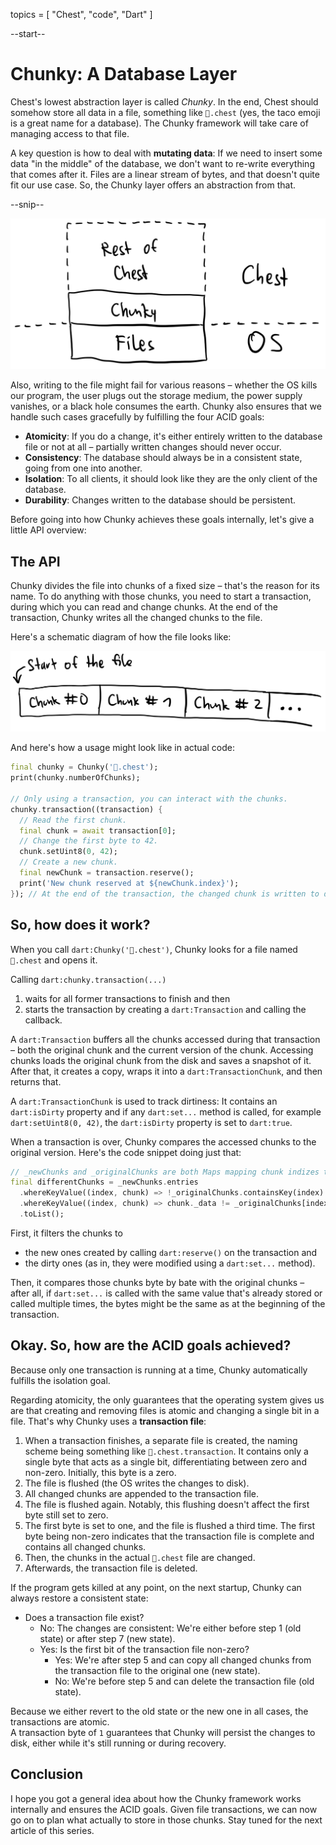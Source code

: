 topics = [ "Chest", "code", "Dart" ]

--start--

# Chunky: A Database Layer

Chest's lowest abstraction layer is called *Chunky*.
In the end, Chest should somehow store all data in a file, something like `🌮.chest` (yes, the taco emoji is a great name for a database). The Chunky framework will take care of managing access to that file.

A key question is how to deal with **mutating data**:
If we need to insert some data "in the middle" of the database, we don't want to re-write everything that comes after it.
Files are a linear stream of bytes, and that doesn't quite fit our use case. So, the Chunky layer offers an abstraction from that.

--snip--

![invert:Chest abstracts files](files/chest-chunky-layers.webp)

Also, writing to the file might fail for various reasons – whether the OS kills our program, the user plugs out the storage medium, the power supply vanishes, or a black hole consumes the earth. Chunky also ensures that we handle such cases gracefully by fulfilling the four ACID goals:

- **Atomicity**: If you do a change, it's either entirely written to the database file or not at all – partially written changes should never occur.
- **Consistency**: The database should always be in a consistent state, going from one into another.
- **Isolation**: To all clients, it should look like they are the only client of the database.
- **Durability**: Changes written to the database should be persistent.

Before going into how Chunky achieves these goals internally, let's give a little API overview:

## The API

Chunky divides the file into chunks of a fixed size – that's the reason for its name.
To do anything with those chunks, you need to start a transaction, during which you can read and change chunks.
At the end of the transaction, Chunky writes all the changed chunks to the file.

Here's a schematic diagram of how the file looks like:

![invert:Chunks are placed in the file one after another](files/chest-chunky-chunks.webp)

And here's how a usage might look like in actual code:

```dart
final chunky = Chunky('🌮.chest');
print(chunky.numberOfChunks);

// Only using a transaction, you can interact with the chunks.
chunky.transaction((transaction) {
  // Read the first chunk.
  final chunk = await transaction[0];
  // Change the first byte to 42.
  chunk.setUint8(0, 42);
  // Create a new chunk.
  final newChunk = transaction.reserve();
  print('New chunk reserved at ${newChunk.index}');
}); // At the end of the transaction, the changed chunk is written to disk.
```

## So, how does it work?

When you call `dart:Chunky('🌮.chest')`, Chunky looks for a file named `🌮.chest` and opens it.

Calling `dart:chunky.transaction(...)`

1. waits for all former transactions to finish and then
2. starts the transaction by creating a `dart:Transaction` and calling the callback.

A `dart:Transaction` buffers all the chunks accessed during that transaction – both the original chunk and the current version of the chunk.
Accessing chunks loads the original chunk from the disk and saves a snapshot of it.
After that, it creates a copy, wraps it into a `dart:TransactionChunk`, and then returns that.

A `dart:TransactionChunk` is used to track dirtiness: It contains an `dart:isDirty` property and if any `dart:set...` method is called, for example `dart:setUint8(0, 42)`, the `dart:isDirty` property is set to `dart:true`.

When a transaction is over, Chunky compares the accessed chunks to the original version.
Here's the code snippet doing just that:

```dart
// _newChunks and _originalChunks are both Maps mapping chunk indizes to chunks.
final differentChunks = _newChunks.entries
  .whereKeyValue((index, chunk) => !_originalChunks.containsKey(index) || chunk.isDirty)
  .whereKeyValue((index, chunk) => chunk._data != _originalChunks[index])
  .toList();
```

First, it filters the chunks to

- the new ones created by calling `dart:reserve()` on the transaction and
- the dirty ones (as in, they were modified using a `dart:set...` method).

Then, it compares those chunks byte by bate with the original chunks – after all, if `dart:set...` is called with the same value that's already stored or called multiple times, the bytes might be the same as at the beginning of the transaction.

## Okay. So, how are the ACID goals achieved?

Because only one transaction is running at a time, Chunky automatically fulfills the isolation goal.

Regarding atomicity, the only guarantees that the operating system gives us are that creating and removing files is atomic and changing a single bit in a file.
That's why Chunky uses a **transaction file**:

1. When a transaction finishes, a separate file is created, the naming scheme being something like `🌮.chest.transaction`. It contains only a single byte that acts as a single bit, differentiating between zero and non-zero. Initially, this byte is a zero.
2. The file is flushed (the OS writes the changes to disk).
3. All changed chunks are appended to the transaction file.
4. The file is flushed again. Notably, this flushing doesn't affect the first byte still set to zero.
5. The first byte is set to one, and the file is flushed a third time. The first byte being non-zero indicates that the transaction file is complete and contains all changed chunks.
6. Then, the chunks in the actual `🌮.chest` file are changed.
7. Afterwards, the transaction file is deleted.

If the program gets killed at any point, on the next startup, Chunky can always restore a consistent state:

- Does a transaction file exist?
  - No: The changes are consistent: We're either before step 1 (old state) or after step 7 (new state).
  - Yes: Is the first bit of the transaction file non-zero?
    - Yes: We're after step 5 and can copy all changed chunks from the transaction file to the original one (new state).
    - No: We're before step 5 and can delete the transaction file (old state).

Because we either revert to the old state or the new one in all cases, the transactions are atomic.  
A transaction byte of `1` guarantees that Chunky will persist the changes to disk, either while it's still running or during recovery.

## Conclusion

I hope you got a general idea about how the Chunky framework works internally and ensures the ACID goals.
Given file transactions, we can now go on to plan what actually to store in those chunks.
Stay tuned for the next article of this series.
